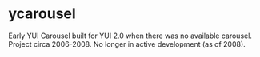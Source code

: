 ycarousel
=========

Early YUI Carousel built for YUI 2.0 when there was no available carousel. Project circa 2006-2008. No longer in active development (as of 2008).